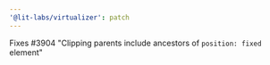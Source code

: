 ```yaml
---
'@lit-labs/virtualizer': patch
---
```


Fixes #3904 "Clipping parents include ancestors of `position: fixed` element"
